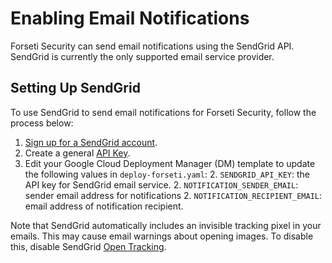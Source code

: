 # Enabling Email Notifications

Forseti Security can send email notifications using the SendGrid API. SendGrid
is currently the only supported email service provider.

## Setting Up SendGrid

To use SendGrid to send email notifications for Forseti Security, follow the
process below:

  1. [Sign up for a SendGrid account](https://sendgrid.com/).
  1. Create a general [API Key](https://sendgrid.com/docs/User_Guide/Settings/api_keys.html).
  1. Edit your Google Cloud Deployment Manager (DM) template to update the
  following values in `deploy-forseti.yaml`:
    2. `SENDGRID_API_KEY`: the API key for SendGrid email service.
    2. `NOTIFICATION_SENDER_EMAIL`: sender email address for notifications
    2. `NOTIFICATION_RECIPIENT_EMAIL`: email address of notification recipient.

Note that SendGrid automatically includes an invisible tracking pixel in your
emails. This may cause email warnings about opening images. To disable this,
disable SendGrid [Open Tracking](https://sendgrid.com/docs/User_Guide/Settings/tracking.html#-Open-Tracking).
